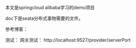 本文是springcloud alibaba学习的demo项目

doc下是seata分布式事物需要的文件。

参考博客：

测试：
网关测试：
http://localhost:9527/provider/serverPort

